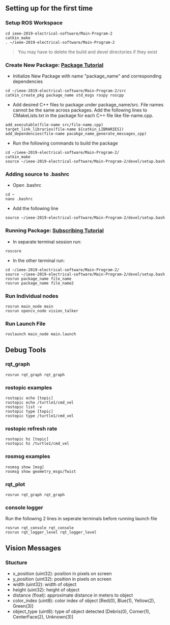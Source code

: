 ## Setting up for the first time
### Setup ROS Workspace
```
cd ieee-2019-electrical-software/Main-Program-2
catkin_make
. ~/ieee-2019-electrical-software/Main-Program-2
```
> You may have to delete the build and devel directories if they exist
### Create New Package: [Package Tutorial](http://wiki.ros.org/ROS/Tutorials/CreatingPackage)
* Initialize New Package with name "package_name" and corresponding dependencies
```
cd ~/ieee-2019-electrical-software/Main-Program-2/src
catkin_create_pkg package_name std_msgs rospy roscpp
```
* Add desired C++ files to package under package_name/src.  File names cannot be the same across packages.  Add the following lines to CMakeLists.txt in the package for each C++ file like file-name.cpp.
```
add_executable(file-name src/file-name.cpp)
target_link_libraries(file-name ${catkin_LIBRARIES})
add_dependencies(file-name pacakge_name_generate_messages_cpp)
```
* Run the following commands to build the package
```
cd ~/ieee-2019-electrical-software/Main-Program-2/
catkin_make
source ~/ieee-2019-electrical-software/Main-Program-2/devel/setup.bash
```
### Adding source to .bashrc
* Open .bashrc
```
cd ~
nano .bashrc
```
* Add the following line
```
source ~/ieee-2019-electrical-software/Main-Program-2/devel/setup.bash
```
### Running Package: [Subscribing Tutorial](http://wiki.ros.org/ROS/Tutorials/ExaminingPublisherSubscriber)
* In separate terminal session run:
```
roscore
```
* In the other terminal run:
```
cd ~/ieee-2019-electrical-software/Main-Program-2/
source ~/ieee-2019-electrical-software/Main-Program-2/devel/setup.bash
rosrun package_name file_name
rosrun package_name file_name2
```

### Run Individual nodes
```
rosrun main_node main
rosrun opencv_node vision_talker
```

### Run Launch File
```
roslaunch main_node main.launch
```

## Debug Tools
### rqt_graph
```
rosrun rqt_graph rqt_graph
```
### rostopic examples
```
rostopic echo [topic]
rostopic echo /turtle1/cmd_vel
rostopic list -v
rostopic type [topic]
rostopic type /turtle1/cmd_vel
```
### rostopic refresh rate
```
rostopic hz [topic]
rostopic hz /turtle1/cmd_vel
```
### rosmsg examples
```
rosmsg show [msg]
rosmsg show geometry_msgs/Twist
```
### rqt_plot
```
rosrun rqt_graph rqt_graph
```
### console logger
Run the following 2 lines in seperate terminals before running launch file
```
rosrun rqt_console rqt_console
rosrun rqt_logger_level rqt_logger_level
```

## Vision Messages
### Stucture
* x_position (uint32): position in pixels on screen
* y_position (uint32): position in pixels on screen
* width (uint32): width of object
* height (uint32): height of object
* distance (float): approximate distance in meters to object
* color_index (uint8): color index of object [Red(0), Blue(1), Yellow(2), Green(3)]
* object_type (uint8): type of object detected [Debris(0), Corner(1), CenterFace(2), Unknown(3)]
